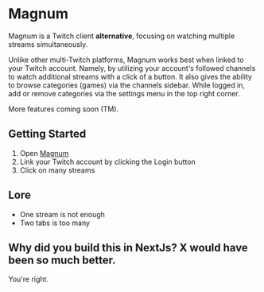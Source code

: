 # Magnum

Magnum is a Twitch client **alternative**, focusing on watching multiple streams simultaneously.

Unlike other multi-Twitch platforms, Magnum works best when linked to your Twitch account. Namely, by utilizing your account's followed channels to watch additional streams with a click of a button. It also gives the ability to browse categories (games) via the channels sidebar. While logged in, add or remove categories via the settings menu in the top right corner.

More features coming soon (TM).


## Getting Started

1) Open [Magnum](https://magnum-twitch.vercel.app/)
2) Link your Twitch account by clicking the Login button
3) Click on many streams

## Lore

- One stream is not enough
- Two tabs is too many

## Why did you build this in NextJs? X would have been so much better.

You're right.
